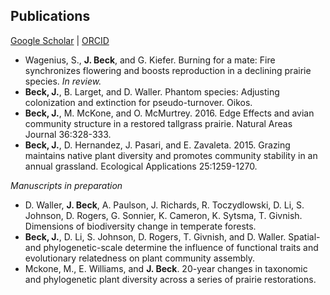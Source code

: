 ## Publications

[Google Scholar](https://scholar.google.com/citations?user=IC3onsQAAAAJ&hl=en&oi=ao)  \|  [ORCID](https://orcid.org/0000-0001-9515-5440)

* Wagenius, S., **J. Beck**, and G. Kiefer. Burning for a mate: Fire synchronizes flowering and boosts reproduction in a declining prairie species. *In review.*
* **Beck, J.**, B. Larget, and D. Waller. Phantom species: Adjusting colonization and extinction for pseudo-turnover. Oikos.
* **Beck, J.**, M. McKone, and O. McMurtrey. 2016. Edge Effects and avian community structure in a restored tallgrass prairie. Natural Areas Journal 36:328-333.
* **Beck, J.**, D. Hernandez, J. Pasari, and E. Zavaleta. 2015. Grazing maintains native plant diversity and promotes community stability in an annual grassland. Ecological Applications 25:1259-1270.

*Manuscripts in preparation*

* D. Waller, **J. Beck**, A. Paulson, J. Richards, R. Toczydlowski, D. Li, S. Johnson, D. Rogers, G. Sonnier, K. Cameron, K. Sytsma, T. Givnish. Dimensions of biodiversity change in temperate forests.
* **Beck, J.**, D. Li, S. Johnson, D. Rogers, T. Givnish, and D. Waller. Spatial- and phylogenetic-scale determine the influence of functional traits and evolutionary relatedness on plant community assembly.
* Mckone, M., E. Williams, and **J. Beck**. 20-year changes in taxonomic and phylogenetic plant diversity across a series of prairie restorations.
